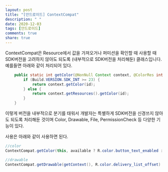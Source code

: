 ```yaml
---
layout: post
title: "[안드로이드] ContextCompat"
description: " "
date: 2020-12-03
tags: [안드로이드]
comments: true
share: true
---
```



ContextCompat은 Resource에서 값을 가져오거나 퍼미션을 확인할 때 사용할 때 SDK버전을 고려하지 않아도 되도록 (내부적으로 SDK버전을 처리해둔) 클래스입니다. 예를들면 아래와 같이 처리되어 있다.


```java
    public static int getColor(@NonNull Context context, @ColorRes int id) {
        if (Build.VERSION.SDK_INT >= 23) {
            return context.getColor(id);
        } else {
            return context.getResources().getColor(id);
        }
    }
```

이렇게 버전을 내부적으로 분기를 태워서 개발자는 특별하게 SDK버전을 신경쓰지 않아도 되도록 처리해둔 것이며 Color, Drawable, File, PermissionCheck 등 다양한 기능이 있다.

사용은 아래와 같이 사용하면 된다.

```java
//color
ContextCompat.getColor(this, available ? R.color.button_text_enabled : R.color.button_text_disabled)
```

```java
//drawable
ContextCompat.getDrawable(getContext(), R.color.delivery_list_offset)
```